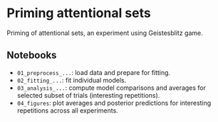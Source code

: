 # Priming attentional sets
Priming of attentional sets, an experiment using Geistesblitz game.

## Notebooks
* `01_preprocess_...`: load data and prepare for fitting.
* `02_fitting_...`: fit individual models.
* `03_analysis_...`: compute model comparisons and averages for selected subset of trials (interesting repetitions).
* `04_figures`: plot averages and posterior predictions for interesting repetitions across all experiments.
